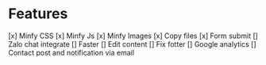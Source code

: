 # Features
[x] Minfy CSS
[x] Minfy Js
[x] Minfy Images
[x] Copy files
[x] Form submit
[] Zalo chat integrate
[] Faster
[] Edit content
[] Fix fotter
[] Google analytics
[] Contact post and notification via email
